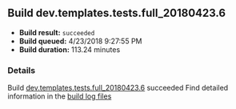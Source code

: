 ## Build dev.templates.tests.full_20180423.6
- **Build result:** `succeeded`
- **Build queued:** 4/23/2018 9:27:55 PM
- **Build duration:** 113.24 minutes
### Details
Build [dev.templates.tests.full_20180423.6](https://winappstudio.visualstudio.com/web/build.aspx?pcguid=a4ef43be-68ce-4195-a619-079b4d9834c2&builduri=vstfs%3a%2f%2f%2fBuild%2fBuild%2f25565) succeeded
Find detailed information in the [build log files](https://uwpctdiags.blob.core.windows.net/buildlogs/dev.templates.tests.full_20180423.6_logs.zip)
